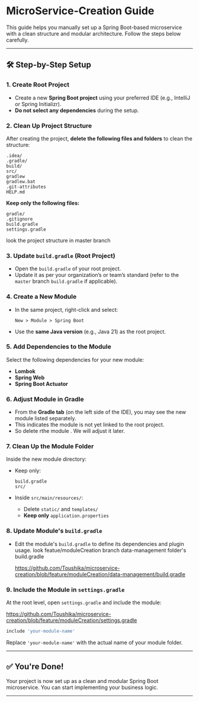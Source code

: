 # MicroService-Creation Guide

This guide helps you manually set up a Spring Boot-based microservice with a clean structure and modular architecture. Follow the steps below carefully.

---

## 🛠️ Step-by-Step Setup

### 1. Create Root Project

* Create a new **Spring Boot project** using your preferred IDE (e.g., IntelliJ or Spring Initializr).
* **Do not select any dependencies** during the setup.

### 2. Clean Up Project Structure

After creating the project, **delete the following files and folders** to clean the structure:

```
.idea/
.gradle/
build/
src/
gradlew
gradlew.bat
.git-attributes
HELP.md
```

**Keep only the following files:**

```
gradle/
.gitignore
build.gradle
settings.gradle
```

look the project structure in master branch

### 3. Update `build.gradle` (Root Project)

* Open the `build.gradle` of your root project.
* Update it as per your organization’s or team’s standard (refer to the `master` branch `build.gradle` if applicable).

### 4. Create a New Module

* In the same project, right-click and select:

  ```
  New > Module > Spring Boot
  ```
* Use the **same Java version** (e.g., Java 21) as the root project.

### 5. Add Dependencies to the Module

Select the following dependencies for your new module:

* **Lombok**
* **Spring Web**
* **Spring Boot Actuator**

### 6. Adjust Module in Gradle

* From the **Gradle tab** (on the left side of the IDE), you may see the new module listed separately.
* This indicates the module is not yet linked to the root project.
* So delete rthe module . We will adjust it later.

### 7. Clean Up the Module Folder

Inside the new module directory:

* Keep only:

  ```
  build.gradle
  src/
  ```
* Inside `src/main/resources/`:

  * Delete `static/` and `templates/`
  * **Keep only** `application.properties`

### 8. Update Module's `build.gradle`

* Edit the module's `build.gradle` to define its dependencies and plugin usage.
  look featue/moduleCreation branch data-management folder's build.gradle

  https://github.com/Toushika/microservice-creation/blob/feature/moduleCreation/data-management/build.gradle


### 9. Include the Module in `settings.gradle`

At the root level, open `settings.gradle` and include the module:

https://github.com/Toushika/microservice-creation/blob/feature/moduleCreation/settings.gradle

```groovy
include 'your-module-name'
```

Replace `'your-module-name'` with the actual name of your module folder.

---

## ✅ You're Done!

Your project is now set up as a clean and modular Spring Boot microservice. You can start implementing your business logic.

---
